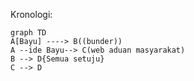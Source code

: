 Kronologi:

```mermaid
graph TD
A[Bayu] ----> B((bunder))
A --ide Bayu--> C(web aduan masyarakat)
B --> D{Semua setuju}
C --> D
```
